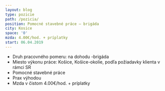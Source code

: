 ```yaml
---
layout: blog
type: pozicie
path: /pozicia/
position: Pomocné stavebné práce – brigáda
city: Kosice
space: '0'
mzda: 4.00€/hod. + príplatky
start: 06.04.2019
---
```

* Druh pracovného pomeru: na dohodu -brigáda
* Miesto výkonu práce: Košice, Košice-okolie, podľa požiadavky klienta v rámci SR
* Pomocné stavebné práce
* Prax výhodou
* Mzda v čistom 4.00€/hod. + príplatky
